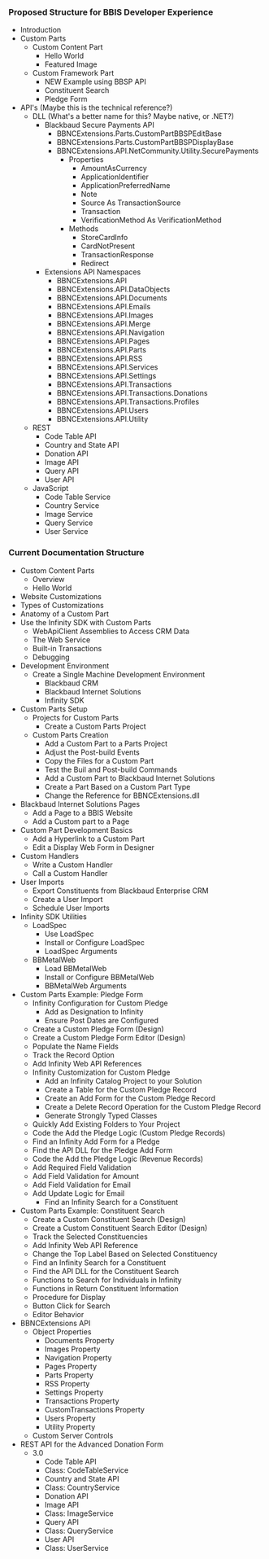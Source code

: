 ### Proposed Structure for BBIS Developer Experience

- Introduction
- Custom Parts
  - Custom Content Part
    - Hello World
    - Featured Image
  - Custom Framework Part
    - NEW Example using BBSP API
    - Constituent Search
    - Pledge Form
- API's (Maybe this is the technical reference?)
  - DLL (What's a better name for this?  Maybe native, or .NET?)
    - Blackbaud Secure Payments API
      - BBNCExtensions.Parts.CustomPartBBSPEditBase
      - BBNCExtensions.Parts.CustomPartBBSPDisplayBase
      - BBNCExtensions.API.NetCommunity.Utility.SecurePayments
        - Properties
          - AmountAsCurrency
          - ApplicationIdentifier
          - ApplicationPreferredName
          - Note
          - Source As TransactionSource
          - Transaction
          - VerificationMethod As VerificationMethod
        - Methods
          - StoreCardInfo
          - CardNotPresent
          - TransactionResponse
          - Redirect
    - Extensions API Namespaces
      - BBNCExtensions.API
      - BBNCExtensions.API.DataObjects
      - BBNCExtensions.API.Documents
      - BBNCExtensions.API.Emails
      - BBNCExtensions.API.Images
      - BBNCExtensions.API.Merge
      - BBNCExtensions.API.Navigation
      - BBNCExtensions.API.Pages
      - BBNCExtensions.API.Parts
      - BBNCExtensions.API.RSS
      - BBNCExtensions.API.Services
      - BBNCExtensions.API.Settings
      - BBNCExtensions.API.Transactions
      - BBNCExtensions.API.Transactions.Donations
      - BBNCExtensions.API.Transactions.Profiles
      - BBNCExtensions.API.Users
      - BBNCExtensions.API.Utility
  - REST
    - Code Table API
    - Country and State API
    - Donation API
    - Image API
    - Query API
    - User API
  - JavaScript
    - Code Table Service
    - Country Service
    - Image Service
    - Query Service
    - User Service
    
    
### Current Documentation Structure

  - Custom Content Parts
    - Overview
    - Hello World
  - Website Customizations
  - Types of Customizations
  - Anatomy of a Custom Part
  - Use the Infinity SDK with Custom Parts
    - WebApiClient Assemblies to Access CRM Data
    - The Web Service
    - Built-in Transactions
    - Debugging
  - Development Environment
    - Create a Single Machine Development Environment
      - Blackbaud CRM
      - Blackbaud Internet Solutions
      - Infinity SDK
  - Custom Parts Setup
    - Projects for Custom Parts
      - Create a Custom Parts Project
    - Custom Parts Creation
      - Add a Custom Part to a Parts Project
      - Adjust the Post-build Events
      - Copy the Files for a Custom Part
      - Test the Buil and Post-build Commands
      - Add a Custom Part to Blackbaud Internet Solutions
      - Create a Part Based on a Custom Part Type
      - Change the Reference for BBNCExtensions.dll
  - Blackbaud Internet Solutions Pages
    - Add a Page to a BBIS Website
    - Add a Custom part to a Page
  - Custom Part Development Basics
    - Add a Hyperlink to a Custom Part
    - Edit a Display Web Form in Designer
  - Custom Handlers
    - Write a Custom Handler
    - Call a Custom Handler
  - User Imports
    - Export Constituents from Blackbaud Enterprise CRM
    - Create a User Import
    - Schedule User Imports
  - Infinity SDK Utilities
    - LoadSpec
      - Use LoadSpec
      - Install or Configure LoadSpec
      - LoadSpec Arguments
    - BBMetalWeb
      - Load BBMetalWeb
      - Install or Configure BBMetalWeb
      - BBMetalWeb Arguments
  - Custom Parts Example: Pledge Form
    - Infinity Configuration for Custom Pledge
      - Add as Designation to Infinity
      - Ensure Post Dates are Configured
    - Create a Custom Pledge Form (Design)
    - Create a Custom Pledge Form Editor (Design)
    - Populate the Name Fields
    - Track the Record Option
    - Add Infinity Web API References
    - Infinity Customization for Custom Pledge
      - Add an Infinity Catalog Project to your Solution
      - Create a Table for the Custom Pledge Record
      - Create an Add Form for the Custom Pledge Record
      - Create a Delete Record Operation for the Custom Pledge Record
      - Generate Strongly Typed Classes
    - Quickly Add Existing Folders to Your Project
    - Code the Add the Pledge Logic (Custom Pledge Records)
    - Find an Infinity Add Form for a Pledge
    - Find the API DLL for the Pledge Add Form
    - Code the Add the Pledge Logic (Revenue Records)
    - Add Required Field Validation
    - Add Field Validation for Amount
    - Add Field Validation for Email
    - Add Update Logic for Email
      - Find an Infinity Search for a Constituent
  - Custom Parts Example: Constituent Search
    - Create a Custom Constituent Search (Design)
    - Create a Custom Constituent Search Editor (Design)
    - Track the Selected Constituencies
    - Add Infinity Web API Reference
    - Change the Top Label Based on Selected Constituency
    - Find an Infinity Search for a Constituent
    - Find the API DLL for the Constituent Search
    - Functions to Search for Individuals in Infinity
    - Functions in Return Constituent Information
    - Procedure for Display
    - Button Click for Search
    - Editor Behavior
  - BBNCExtensions API
    - Object Properties
      - Documents Property
      - Images Property
      - Navigation Property
      - Pages Property
      - Parts Property
      - RSS Property
      - Settings Property
      - Transactions Property
      - CustomTransactions Property
      - Users Property
      - Utility Property
    - Custom Server Controls
  - REST API for the Advanced Donation Form
    - 3.0
      - Code Table API
      - Class: CodeTableService
      - Country and State API
      - Class: CountryService
      - Donation API
      - Image API
      - Class: ImageService
      - Query API
      - Class: QueryService
      - User API
      - Class: UserService